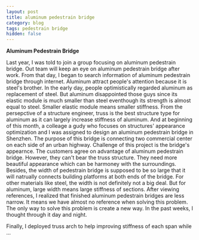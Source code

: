 ```yaml
---
layout: post
title: aluminum pedestrain bridge
category: blog
tags: pedestrain bridge
hidden: false
---
```

**Aluminum Pedestrain Bridge**

Last year, I was told to join a group focusing on aluminum pedestrain bridge. Out team will keep an eye on aluminum pedestrain bridge after work. From that day, I began to search information of aluminum pedestrain bridge through internet. Aluminum attract people's attention because it is steel's brother. In the early day, people optimistically regarded aluminum as replacement of steel. But aluminum disappointed those guys since its elastic module is much smaller than steel eventhough its strength is almost equal to steel. Smaller elastic module means smaller stiffness. From the persepctive of a structure engineer, truss is the best structure type for aluminum as it can largely increase stiffness of aluminum. And at beginning of this month, a colleage a gudy who focuses on structures' appearance optimization and I was assigned to design an aluminum pedestrain bridge in Shenzhen. The purpose of this bridge is connecting two commercial center on each side of an urban highway. Challenge of this project is the bridge's appearnce. The customers agree on advantage of aluminum pedestrain bridge. However, they can't bear the truss structure. They need more beautiful appearance which can be harmoney with the surroundings. Besides, the width of pedestrain bridge is supposed to be so large that it will natrually connects building platforms at both ends of the bridge. For other materials like steel, the width is not definitely not a big deal. But for aluminum, large width means large stiffness of sections. After viewing references, I realized that finished aluminum pedestrain bridges are less narrow. It means we have almost no reference when solving this problem. The only way to solve this problem is create a new way.  In the past weeks, I thought through it day and night. 

Finally, I deployed truss arch to help improving stiffness of each span while ...